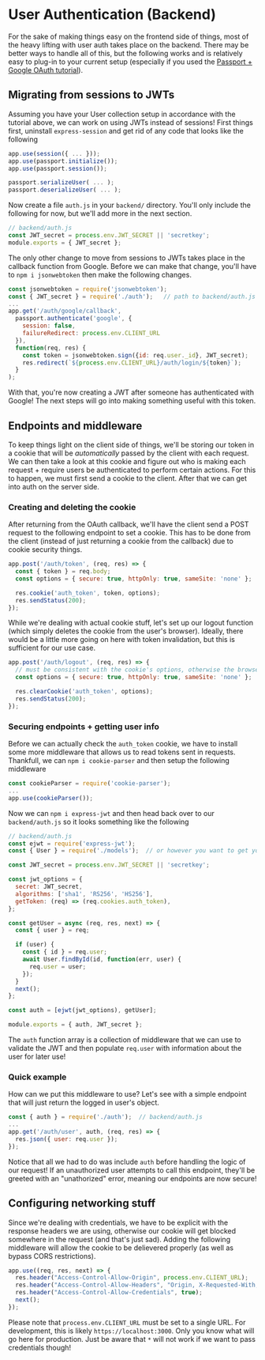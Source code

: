 # User Authentication (Backend)

For the sake of making things easy on the frontend side of things, most of the
heavy lifting with user auth takes place on the backend. There may be better
ways to handle all of this, but the following works and is relatively easy to
plug-in to your current setup (especially if you used the
[Passport + Google OAuth tutorial](https://maartendebaecke2.medium.com/mern-stack-implementing-sign-in-with-google-made-easy-9bfdfe00d21c)).

## Migrating from sessions to JWTs

Assuming you have your User collection setup in accordance with the tutorial
above, we can work on using JWTs instead of sessions! First things first,
uninstall `express-session` and get rid of any code that looks like the
following

```js
app.use(session({ ... }));
app.use(passport.initialize());
app.use(passport.session());

passport.serializeUser( ... );
passport.deserializeUser( ... );
```

Now create a file `auth.js` in your `backend/` directory. You'll only
include the following for now, but we'll add more in the next section.

```js
// backend/auth.js
const JWT_secret = process.env.JWT_SECRET || 'secretkey';
module.exports = { JWT_secret };
```

The only other change to move from sessions to JWTs takes place in the
callback function from Google. Before we can make that change, you'll have to
`npm i jsonwebtoken` then make the following changes.

```js
const jsonwebtoken = require('jsonwebtoken');
const { JWT_secret } = require('./auth');   // path to backend/auth.js
...
app.get('/auth/google/callback',
  passport.authenticate('google', {
    session: false,
    failureRedirect: process.env.CLIENT_URL
  }),
  function(req, res) {
    const token = jsonwebtoken.sign({id: req.user._id}, JWT_secret);
    res.redirect(`${process.env.CLIENT_URL}/auth/login/${token}`);
  }
);
```

With that, you're now creating a JWT after someone has authenticated with
Google! The next steps will go into making something useful with this token.

## Endpoints and middleware

To keep things light on the client side of things, we'll be storing our token
in a cookie that will be _automatically_ passed by the client with each request.
We can then take a look at this cookie and figure out who is making each
request + require users be authenticated to perform certain actions. For this
to happen, we must first send a cookie to the client. After that we can get
into auth on the server side.

### Creating and deleting the cookie

After returning from the OAuth callback, we'll have the client send a POST
request to the following endpoint to set a cookie. This has to be done from
the client (instead of just returning a cookie from the callback) due to
cookie security things.

```js
app.post('/auth/token', (req, res) => {
  const { token } = req.body;
  const options = { secure: true, httpOnly: true, sameSite: 'none' };

  res.cookie('auth_token', token, options);
  res.sendStatus(200);
});
```

While we're dealing with actual cookie stuff, let's set up our logout function
(which simply deletes the cookie from the user's browser). Ideally, there would
be a little more going on here with token invalidation, but this is sufficient
for our use case.

```js
app.post('/auth/logout', (req, res) => {
  // must be consistent with the cookie's options, otherwise the browser will not delete
  const options = { secure: true, httpOnly: true, sameSite: 'none' };

  res.clearCookie('auth_token', options);
  res.sendStatus(200);
});
```

### Securing endpoints + getting user info

Before we can actually check the `auth_token` cookie, we have to install some
more middleware that allows us to read tokens sent in requests. Thankfull, we
can `npm i cookie-parser` and then setup the following middleware

```js
const cookieParser = require('cookie-parser');
...
app.use(cookieParser());
```

Now we can `npm i express-jwt` and then head back over to our `backend/auth.js`
so it looks something like the following

```js
// backend/auth.js
const ejwt = require('express-jwt');
const { User } = require('./models');  // or however you want to get your User collection

const JWT_secret = process.env.JWT_SECRET || 'secretkey';

const jwt_options = {
  secret: JWT_secret,
  algorithms: ['sha1', 'RS256', 'HS256'],
  getToken: (req) => (req.cookies.auth_token),
};

const getUser = async (req, res, next) => {
  const { user } = req;

  if (user) {
    const { id } = req.user;
    await User.findById(id, function(err, user) {
      req.user = user;
    });
  }
  next();
};

const auth = [ejwt(jwt_options), getUser];

module.exports = { auth, JWT_secret };
```

The `auth` function array is a collection of middleware that we can use to
validate the JWT and then populate `req.user` with information about the user
for later use!

### Quick example

How can we put this middleware to use? Let's see with a simple endpoint that
will just return the logged in user's object.

```js
const { auth } = require('./auth');  // backend/auth.js
...
app.get('/auth/user', auth, (req, res) => {
  res.json({ user: req.user });
});
```

Notice that all we had to do was include `auth` before handling the logic of
our request! If an unauthorized user attempts to call this endpoint, they'll
be greeted with an "unathorized" error, meaning our endpoints are now secure!

## Configuring networking stuff

Since we're dealing with credentials, we have to be explicit with the response
headers we are using, otherwise our cookie will get blocked somewhere in the
request (and that's just sad). Adding the following middleware will allow the
cookie to be delievered properly (as well as bypass CORS restrictions).

```js
app.use((req, res, next) => {
  res.header("Access-Control-Allow-Origin", process.env.CLIENT_URL);
  res.header("Access-Control-Allow-Headers", "Origin, X-Requested-With, Content-Type, Accept");
  res.header("Access-Control-Allow-Credentials", true);
  next();
});
```

Please note that `process.env.CLIENT_URL` must be set to a single URL. For
development, this is likely `https://localhost:3000`. Only you know what will
go here for production. Just be aware that `*` will not work if we want
to pass credentials though!
